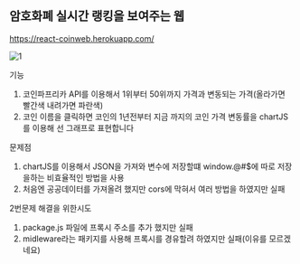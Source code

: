 <h2>암호화폐 실시간 랭킹을 보여주는 웹</h2>

 https://react-coinweb.herokuapp.com/
 
![1](https://user-images.githubusercontent.com/75124028/172612493-705f1173-7241-4e76-801d-ec87e27bc69e.gif)

기능

1. 코인파프리카 API를 이용해서 1위부터 50위까지 가격과 변동되는 가격(올라가면 빨간색 내려가면 파란색)
2. 코인 이름을 클릭하면 코인의 1년전부터 지금 까지의 코인 가격 변동률을 chartJS를 이용해 선 그래프로 표현합니다

문제점

1. chartJS를 이용해서 JSON을 가져와 변수에 저장할떄 window.@#$에 따로 저장을하는 비효율적인 방법을 사용
2. 처음엔 공공데이터를 가져올려 했지만 cors에 막혀서 여러 방법을 하였지만 실패
  
2번문제 해결을 위한시도

1. package.js 파일에 프록시 주소를 추가 했지만 실패
2. midleware라는 패키지를 사용해 프록시를 경유할려 하였지만 실패(이유를 모르겠네요)
